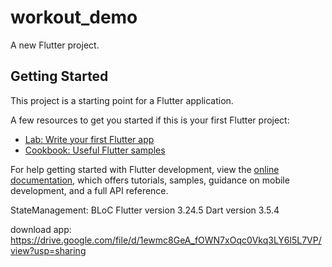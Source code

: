 # workout_demo

A new Flutter project.

## Getting Started

This project is a starting point for a Flutter application.

A few resources to get you started if this is your first Flutter project:

- [Lab: Write your first Flutter app](https://docs.flutter.dev/get-started/codelab)
- [Cookbook: Useful Flutter samples](https://docs.flutter.dev/cookbook)

For help getting started with Flutter development, view the
[online documentation](https://docs.flutter.dev/), which offers tutorials,
samples, guidance on mobile development, and a full API reference.

StateManagement: BLoC
Flutter version 3.24.5
Dart version 3.5.4


download app: https://drive.google.com/file/d/1ewmc8GeA_fOWN7xOqc0Vkq3LY6l5L7VP/view?usp=sharing